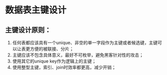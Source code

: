 # 数据表主键设计

## 主键设计原则：
1. 任何表都应该具有一个unique、非空的单一字段作为主键或者候选键，主键可以让表更方便的被联接、分片；
2. 主键应该不包含具体意义，最好不可枚举，避免黑客针对性的攻击；
3. 使用其它的unique key作为逻辑上的主键；
4. 使用整型主键，索引、join时效率都更高，减少开销；

